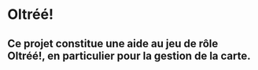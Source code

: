 # Oltréé!
## Ce projet constitue une aide au jeu de rôle Oltréé!, en particulier pour la gestion de la carte.